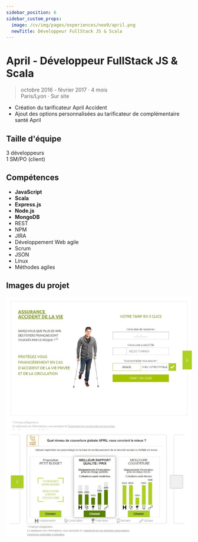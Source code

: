 ```yaml
---
sidebar_position: 6
sidebar_custom_props:
  image: /cv/img/pages/experiences/neo9/april.png
  newTitle: Développeur FullStack JS & Scala
---
```


# April - Développeur FullStack JS & Scala

> octobre 2016 - février 2017 · 4 mois
> \
> Paris/Lyon · Sur site

- Création du tarificateur April Accident
- Ajout des options personnalisées au tarificateur de complémentaire santé April

## Taille d'équipe

3 développeurs\
1 SM/PO (client)

## Compétences

- **JavaScript**
- **Scala**
- **Express.js**
- **Node.js**
- **MongoDB**
- REST
- NPM
- JIRA
- Développement Web agile
- Scrum
- JSON
- Linux
- Méthodes agiles

## Images du projet

![img](/img/pages/experiences/neo9/portfolio/april-assurance-accident.jpeg)
![img](/img/pages/experiences/neo9/portfolio/april-tarificateur-complementaire-sante.jpeg)
